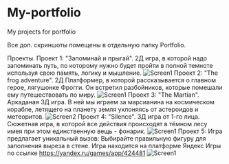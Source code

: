 # My-portfolio
My projects for portfolio

Все доп. скриншоты помещены в отдельную папку Portfolio.

Проекты.
Проект 1: "Запоминай и прыгай". 2Д игра, в которой надо запоминать путь, по которому нужно будет пройти в полной темноте используя свою память, логику и мышление.
![Screen1](https://github.com/Wamolve/My-portfolio/assets/66585554/a331cc12-bcdc-4044-bb25-c2b80077a62d)
Проект 2: "The frog adventure". 2Д Платформер, в которой рассказывается о главном герое, лягушонке Фрогги. Он встретил разбойников, которые помешали ему путешествовать по миру.
![Screen1](https://github.com/Wamolve/My-portfolio/assets/66585554/7cc41491-075f-4148-941a-c996629a9d86)
Проект 3: "The Martian". Аркаданая 3Д игра. В ней мы играем за марсианина на космическом корабле, летящего на планету земля уклоняясь от астероидов и метеоритов.
![Screen2](https://github.com/Wamolve/My-portfolio/assets/66585554/66d4bb39-c333-4d08-b5f0-ca7c3092c86b)
Проект 4: "Silence". 3Д игра от 1-го лица. Сюжетная игра, в которой все действия происходят в тёмном лесу имея при этом единственную вещь - фонарик.
![Screen1](https://github.com/Wamolve/My-portfolio/assets/66585554/cd87541b-71df-4ca5-80b1-df06427a5448)
Проект 5: Игра предлагает уникальный вызов: Выбирайте правильную фигуру для заполнения выреза в стене.
Игра находится на платформе Яндекс Игры по ссылке https://yandex.ru/games/app/424481
![Screen1](https://github.com/user-attachments/assets/39584c90-0259-4d64-a75e-cc6a0552f3e3)
